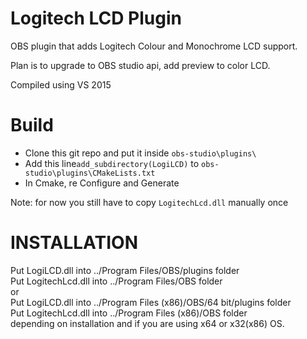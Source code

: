 Logitech LCD Plugin
===================
OBS plugin that adds Logitech Colour and Monochrome LCD support.

Plan is to upgrade to OBS studio api, add preview to color LCD.

Compiled using VS 2015

Build
=====
- Clone this git repo and put it inside `obs-studio\plugins\`
- Add this line`add_subdirectory(LogiLCD)` to `obs-studio\plugins\CMakeLists.txt`
- In Cmake, re Configure and Generate

Note: for now you still have to copy `LogitechLcd.dll` manually once

INSTALLATION
============
Put LogiLCD.dll into ../Program Files/OBS/plugins folder  
Put LogitechLcd.dll into ../Program Files/OBS folder  
or  
Put LogiLCD.dll into ../Program Files (x86)/OBS/64 bit/plugins folder  
Put LogitechLcd.dll into ../Program Files (x86)/OBS folder  
depending on installation and if you are using x64 or x32(x86) OS.  
